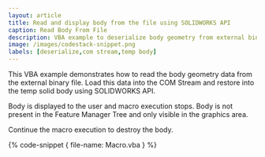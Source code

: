 ```yaml
---
layout: article
title: Read and display body from the file using SOLIDWORKS API
caption: Read Body From File
description: VBA example to deserialize body geometry from external binary file into temp body and display using SOLIDWORKS API
image: /images/codestack-snippet.png
labels: [deserialize,com stream,temp body]
---
```

This VBA example demonstrates how to read the body geometry data from the external binary file. Load this data into the COM Stream and restore into the temp solid body using SOLIDWORKS API.

Body is displayed to the user and macro execution stops. Body is not present in the Feature Manager Tree and only visible in the graphics area.

Continue the macro execution to destroy the body.

{% code-snippet { file-name: Macro.vba } %}